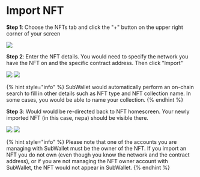 # Import NFT

**Step 1**: Choose the NFTs tab and click the "+" button on the upper right corner of your screen

![](<../../.gitbook/assets/image (15).png>)

**Step 2**: Enter the NFT details. You would need to specify the network you have the NFT on and the specific contract address. Then click "Import"

![](<../../.gitbook/assets/image (2).png>) ![](<../../.gitbook/assets/image (245).png>)

{% hint style="info" %}
SubWallet would automatically perform an on-chain search to fill in other details such as NFT type and NFT collection name. In some cases, you would be able to name your collection.&#x20;
{% endhint %}

**Step 3**: Would would be re-directed back to NFT homescreen. Your newly imported NFT (in this case, nepa) should be visible there.&#x20;

![](<../../.gitbook/assets/image (9).png>) ![](../../.gitbook/assets/image.png)

{% hint style="info" %}
Please note that one of the accounts you are managing with SubWallet must be the owner of the NFT. If you import an NFT you do not own (even though you know the network and the contract address), or if you are not managing the NFT owner account with SubWallet, the NFT would not appear in SubWallet.&#x20;
{% endhint %}
